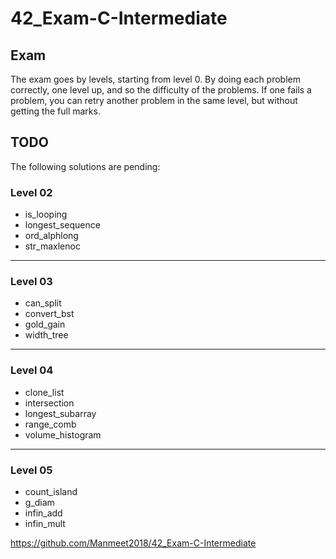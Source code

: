  # 42_Exam-C-Intermediate

## Exam
The exam goes by levels, starting from level 0.
By doing each problem correctly, one level up, and so the difficulty of the
problems. If one fails a problem, you can retry another problem in the same level,
but without getting the full marks.

## TODO
The following solutions are pending:

### Level 02
  - is_looping
  - longest_sequence
  - ord_alphlong
  - str_maxlenoc

----

### Level 03
  - can_split
  - convert_bst
  - gold_gain
  - width_tree

----

### Level 04
  - clone_list
  - intersection
  - longest_subarray
  - range_comb
  - volume_histogram

----

### Level 05
  - count_island
  - g_diam
  - infin_add
  - infin_mult

https://github.com/Manmeet2018/42_Exam-C-Intermediate
